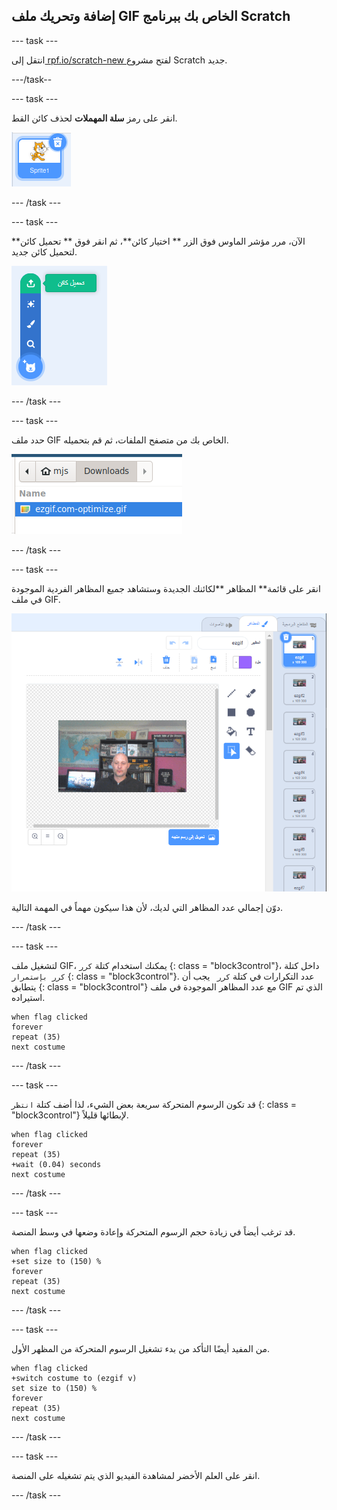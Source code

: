 ## إضافة وتحريك ملف GIF الخاص بك ببرنامج Scratch

--- task ---

انتقل إلى[ rpf.io/scratch-new ](https://rpf.io/scratch-new) لفتح مشروع Scratch جديد.

---/task--

--- task ---

انقر على رمز **سلة المهملات** لحذف كائن القط.

![الصورة تظهر كائن القط مع رمز سلة المهملات](images/delete-sprite.png)

--- /task ---

--- task ---

الآن، مرر مؤشر الماوس فوق الزر ** اختيار كائن**، ثم انقر فوق ** تحميل كائن** لتحميل كائن جديد.

![الصورة تظهر قائمة اختيار كائن مع تحديد، تحميل الكائن](images/upload-sprite.png)

--- /task ---

--- task ---

حدد ملف GIF الخاص بك من متصفح الملفات، ثم قم بتحميله.

![الصورة توضح اختيار ملف GIF في متصفح الملفات](images/select-gif.png)

--- /task ---

--- task ---

انقر على قائمة** المظاهر **لكائنك الجديدة وستشاهد جميع المظاهر الفردية الموجودة في ملف GIF.

![الصورة توضح ملف GIF الذي تم تحويله إلى مظاهر فردية داخل Scratch](images/gif-costumes.png)

دوّن إجمالي عدد المظاهر التي لديك، لأن هذا سيكون مهماً في المهمة التالية.

--- /task ---

--- task ---

لتشغيل ملف GIF، يمكنك استخدام كتلة ` كرر ` {: class = "block3control"}، داخل كتلة ` كرر بإستمرار ` {: class = "block3control"}. عدد التكرارات في كتلة `كرر ` يجب أن يتطابق {: class = "block3control"} مع عدد المظاهر الموجودة في ملف GIF الذي تم استيراده.

```blocks3
when flag clicked
forever
repeat (35)
next costume
```
--- /task ---

--- task ---

قد تكون الرسوم المتحركة سريعة بعض الشيء، لذا أضف كتلة ` انتظر ` {: class = "block3control"} لإبطائها قليلاً.


```blocks3
when flag clicked
forever
repeat (35)
+wait (0.04) seconds
next costume
```

--- /task ---

--- task ---

قد ترغب أيضاً في زيادة حجم الرسوم المتحركة وإعادة وضعها في وسط المنصة.

```blocks3
when flag clicked
+set size to (150) %
forever
repeat (35)
next costume
```

--- /task ---

--- task ---

من المفيد أيضًا التأكد من بدء تشغيل الرسوم المتحركة من المظهر الأول.

```blocks3
when flag clicked
+switch costume to (ezgif v)
set size to (150) %
forever
repeat (35)
next costume
```

--- /task ---


--- task ---

انقر على العلم الأخضر لمشاهدة الفيديو الذي يتم تشغيله على المنصة.

--- /task ---






